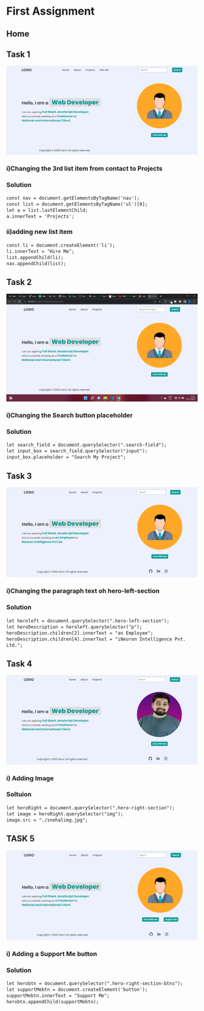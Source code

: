 # First Assignment
## Home

## Task 1
![](./task1Output.png)

### i)Changing the 3rd list item from contact to Projects
### Solution
```
const nav = document.getElementsByTagName('nav');
const list = document.getElementsByTagName('ul')[0];
let a = list.lastElementChild;
a.innerText = 'Projects';
```
### ii)adding new list item
```
const li = document.createElement('li');
li.innerText = "Hire Me";
list.appendChild(li);
nav.appendChild(list);
```


## Task 2
![](./task2Output.png)

### i)Changing the Search button placeholder
### Solution
```
let search_field = document.querySelector(".search-field");
let input_box = search_field.querySelector("input");
input_box.placeholder = "Search My Project";
```

## Task 3
![](./task3Output.png)

### i)Changing the paragraph text oh hero-left-section
### Solution
```
let heroleft = document.querySelector(".hero-left-section");
let heroDescription = heroleft.querySelector("p");
heroDescription.children[2].innerText = "an Employee";
heroDescription.children[4].innerText = "iNeuron Intelligence Pvt. Ltd.";
```

## Task 4
![](./task4Output.png)

### i) Adding Image
### Soltuion
```
let heroRight = document.querySelector(".hero-right-section");
let image = heroRight.querySelector("img");
image.src = "./snehalimg.jpg";
```

## TASK 5
![](./task5Output.png)

### i) Adding a Support Me button
### Solution
```
let herobtn = document.querySelector(".hero-right-section-btns");
let supportMebtn = document.createElement('button');
supportMebtn.innerText = "Support Me";
herobtn.appendChild(supportMebtn);
```